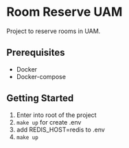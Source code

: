 # Room Reserve UAM

Project to reserve rooms in UAM.

## Prerequisites

- Docker
- Docker-compose

## Getting Started

1. Enter into root of the project
2. `make up` for create .env
3. add REDIS_HOST=redis to .env
4. `make up`
